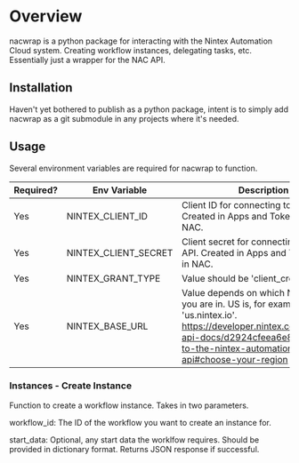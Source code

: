 # Overview

nacwrap is a python package for interacting with the Nintex Automation Cloud system. Creating workflow instances, delegating tasks, etc. Essentially just a wrapper for the NAC API.

## Installation

Haven't yet bothered to publish as a python package, intent is to simply add nacwrap as a git submodule in any projects where it's needed.

## Usage

Several environment variables are required for nacwrap to function.

| Required? | Env Variable | Description |
| --------- | ------------ | ----------- |
| Yes | NINTEX_CLIENT_ID | Client ID for connecting to Nintex API. Created in Apps and Tokens page in NAC. |
| Yes | NINTEX_CLIENT_SECRET | Client secret for connecting to Nintex API. Created in Apps and Tokens page in NAC. |
| Yes | NINTEX_GRANT_TYPE | Value should be 'client_credentials'. |
| Yes | NINTEX_BASE_URL | Value depends on which Nintex region you are in. US is, for example 'us.nintex.io'. <https://developer.nintex.com/docs/nc-api-docs/d2924cfeea6e8-welcome-to-the-nintex-automation-cloud-api#choose-your-region> |

### Instances - Create Instance

Function to create a workflow instance. Takes in two parameters.

workflow_id: The ID of the workflow you want to create an instance for.

start_data: Optional, any start data the worklfow requires. Should be provided in dictionary format. Returns JSON response if successful.
